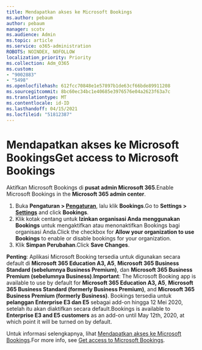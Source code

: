 ```yaml
---
title: Mendapatkan akses ke Microsoft Bookings
ms.author: pebaum
author: pebaum
manager: scotv
ms.audience: Admin
ms.topic: article
ms.service: o365-administration
ROBOTS: NOINDEX, NOFOLLOW
localization_priority: Priority
ms.collection: Adm_O365
ms.custom:
- "9002883"
- "5498"
ms.openlocfilehash: 612fcc70848e1e57897b1de63cf66bde89911208
ms.sourcegitcommit: 8bc60ec34bc1e40685e3976576e04a2623f63a7c
ms.translationtype: MT
ms.contentlocale: id-ID
ms.lasthandoff: 04/15/2021
ms.locfileid: "51812387"
---
```

# <a name="get-access-to-microsoft-bookings"></a><span data-ttu-id="e6c5a-102">Mendapatkan akses ke Microsoft Bookings</span><span class="sxs-lookup"><span data-stu-id="e6c5a-102">Get access to Microsoft Bookings</span></span>

<span data-ttu-id="e6c5a-103">Aktifkan Microsoft Bookings di **pusat admin Microsoft 365**.</span><span class="sxs-lookup"><span data-stu-id="e6c5a-103">Enable Microsoft Bookings in the **Microsoft 365 admin center**.</span></span>

1. <span data-ttu-id="e6c5a-104">Buka **Pengaturan > [Pengaturan](https://admin.microsoft.com/Adminportal/Home?source=applauncher#/Settings/Services)**, lalu klik **Bookings**.</span><span class="sxs-lookup"><span data-stu-id="e6c5a-104">Go to **Settings > [Settings](https://admin.microsoft.com/Adminportal/Home?source=applauncher#/Settings/Services)** and click **Bookings**.</span></span>
2. <span data-ttu-id="e6c5a-105">Klik kotak centang untuk **Izinkan organisasi Anda menggunakan Bookings** untuk mengaktifkan atau menonaktifkan Bookings bagi organisasi Anda.</span><span class="sxs-lookup"><span data-stu-id="e6c5a-105">Click the checkbox for **Allow your organization to use Bookings** to enable or disable bookings for your organization.</span></span>
3. <span data-ttu-id="e6c5a-106">Klik **Simpan Perubahan**.</span><span class="sxs-lookup"><span data-stu-id="e6c5a-106">Click **Save Changes**.</span></span>

<span data-ttu-id="e6c5a-107">**Penting**: Aplikasi Microsoft Booking tersedia untuk digunakan secara default di **Microsoft 365 Education A3, A5**, **Microsoft 365 Business Standard (sebelumnya Business Premium)**, dan **Microsoft 365 Business Premium (sebelumnya Business)**.</span><span class="sxs-lookup"><span data-stu-id="e6c5a-107">**Important**: The Microsoft Booking app is available to use by default for **Microsoft 365 Education A3, A5**, **Microsoft 365 Business Standard (formerly Business Premium)**, and **Microsoft 365 Business Premium (formerly Business)**.</span></span> <span data-ttu-id="e6c5a-108">Bookings tersedia untuk **pelanggan Enterprise E3 dan E5** sebagai add-on hingga 12 Mei 2020, setelah itu akan diaktifkan secara default.</span><span class="sxs-lookup"><span data-stu-id="e6c5a-108">Bookings is available to **Enterprise E3 and E5 customers** as an add-on until May 12th, 2020, at which point it will be turned on by default.</span></span>

<span data-ttu-id="e6c5a-109">Untuk informasi selengkapnya, lihat [Mendapatkan akses ke Microsoft Bookings](https://support.microsoft.com/id-ID/office/get-access-to-microsoft-bookings-5382dc07-aaa5-45c9-8767-502333b214ce).</span><span class="sxs-lookup"><span data-stu-id="e6c5a-109">For more info, see [Get access to Microsoft Bookings](https://support.microsoft.com/id-ID/office/get-access-to-microsoft-bookings-5382dc07-aaa5-45c9-8767-502333b214ce).</span></span>
